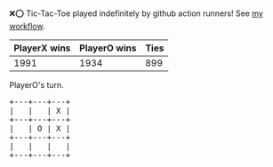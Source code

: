 :x::o: Tic-Tac-Toe played indefinitely by github action runners! See [my workflow](.github/workflows/play.yaml).

|PlayerX wins|PlayerO wins|Ties|
|-|-|-|
|1991|1934|899|

PlayerO's turn.

<pre>
+---+---+---+
|   |   | X |
+---+---+---+
|   | O | X |
+---+---+---+
|   |   |   |
+---+---+---+
</pre>